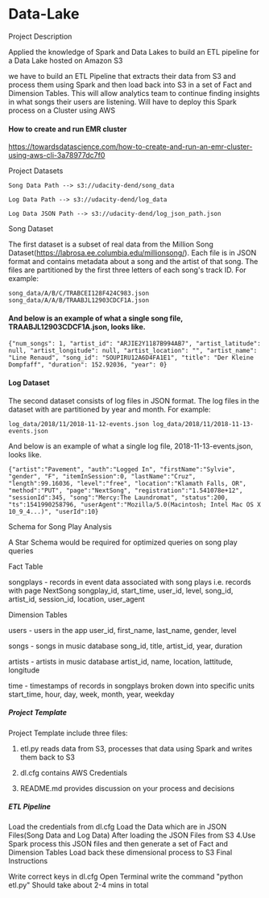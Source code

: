# Data-Lake

Project Description

Applied the knowledge of Spark and Data Lakes to build an ETL pipeline for a Data Lake hosted on Amazon S3

we have to build an ETL Pipeline that extracts their data from S3 and process them using Spark and then load back into S3 in a set of Fact and Dimension Tables. This will allow analytics team to continue finding insights in what songs their users are listening. Will have to deploy this Spark process on a Cluster using AWS

#### How to create and run EMR cluster

https://towardsdatascience.com/how-to-create-and-run-an-emr-cluster-using-aws-cli-3a78977dc7f0


Project Datasets

```
Song Data Path --> s3://udacity-dend/song_data 
```

```
Log Data Path --> s3://udacity-dend/log_data 
```

```
Log Data JSON Path --> s3://udacity-dend/log_json_path.json
```

Song Dataset

The first dataset is a subset of real data from the Million Song Dataset(https://labrosa.ee.columbia.edu/millionsong/). Each file is in JSON format and contains metadata about a song and the artist of that song. The files are partitioned by the first three letters of each song's track ID. For example:

```
song_data/A/B/C/TRABCEI128F424C983.json song_data/A/A/B/TRAABJL12903CDCF1A.json
```

#### And below is an example of what a single song file, TRAABJL12903CDCF1A.json, looks like.

```
{"num_songs": 1, "artist_id": "ARJIE2Y1187B994AB7", "artist_latitude": null, "artist_longitude": null, "artist_location": "", "artist_name": "Line Renaud", "song_id": "SOUPIRU12A6D4FA1E1", "title": "Der Kleine Dompfaff", "duration": 152.92036, "year": 0}
```

#### Log Dataset

The second dataset consists of log files in JSON format. The log files in the dataset with are partitioned by year and month. For example:

```
log_data/2018/11/2018-11-12-events.json log_data/2018/11/2018-11-13-events.json
```

And below is an example of what a single log file, 2018-11-13-events.json, looks like.

```
{"artist":"Pavement", "auth":"Logged In", "firstName":"Sylvie", "gender", "F", "itemInSession":0, "lastName":"Cruz", "length":99.16036, "level":"free", "location":"Klamath Falls, OR", "method":"PUT", "page":"NextSong", "registration":"1.541078e+12", "sessionId":345, "song":"Mercy:The Laundromat", "status":200, "ts":1541990258796, "userAgent":"Mozilla/5.0(Macintosh; Intel Mac OS X 10_9_4...)", "userId":10}
```

Schema for Song Play Analysis

A Star Schema would be required for optimized queries on song play queries

Fact Table

songplays - records in event data associated with song plays i.e. records with page NextSong songplay_id, start_time, user_id, level, song_id, artist_id, session_id, location, user_agent

Dimension Tables

users - users in the app user_id, first_name, last_name, gender, level

songs - songs in music database song_id, title, artist_id, year, duration

artists - artists in music database artist_id, name, location, lattitude, longitude

time - timestamps of records in songplays broken down into specific units start_time, hour, day, week, month, year, weekday

##### Project Template

Project Template include three files:

1. etl.py reads data from S3, processes that data using Spark and writes them back to S3

2. dl.cfg contains AWS Credentials

3. README.md provides discussion on your process and decisions

##### ETL Pipeline

Load the credentials from dl.cfg
Load the Data which are in JSON Files(Song Data and Log Data)
After loading the JSON Files from S3 4.Use Spark process this JSON files and then generate a set of Fact and Dimension Tables
Load back these dimensional process to S3
Final Instructions

Write correct keys in dl.cfg
Open Terminal write the command "python etl.py"
Should take about 2-4 mins in total
